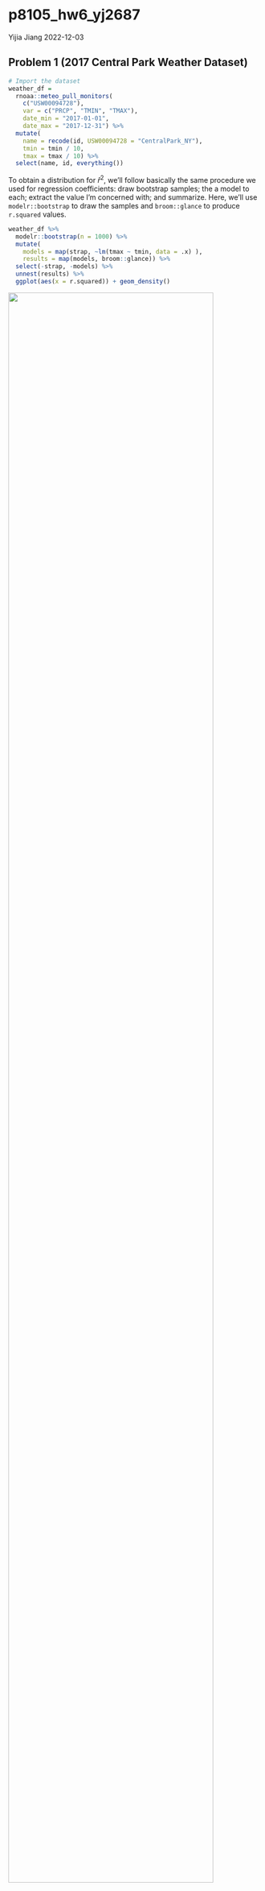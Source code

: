 p8105_hw6_yj2687
================
Yijia Jiang
2022-12-03

## Problem 1 (2017 Central Park Weather Dataset)

``` r
# Import the dataset
weather_df = 
  rnoaa::meteo_pull_monitors(
    c("USW00094728"),
    var = c("PRCP", "TMIN", "TMAX"), 
    date_min = "2017-01-01",
    date_max = "2017-12-31") %>%
  mutate(
    name = recode(id, USW00094728 = "CentralPark_NY"),
    tmin = tmin / 10,
    tmax = tmax / 10) %>%
  select(name, id, everything())
```

To obtain a distribution for $\hat{r}^2$, we’ll follow basically the
same procedure we used for regression coefficients: draw bootstrap
samples; the a model to each; extract the value I’m concerned with; and
summarize. Here, we’ll use `modelr::bootstrap` to draw the samples and
`broom::glance` to produce `r.squared` values.

``` r
weather_df %>% 
  modelr::bootstrap(n = 1000) %>% 
  mutate(
    models = map(strap, ~lm(tmax ~ tmin, data = .x) ),
    results = map(models, broom::glance)) %>% 
  select(-strap, -models) %>% 
  unnest(results) %>% 
  ggplot(aes(x = r.squared)) + geom_density()
```

<img src="p8105_hw6_yj2687_files/figure-gfm/unnamed-chunk-2-1.png" width="90%" />

The $\hat{r}^2$ value is high, and the upper bound at 1 may be a cause
for the generally skewed shape of the distribution. If we wanted to
construct a confidence interval for $r^2$, we could take the 2.5% and
97.5% quantiles of the estimates across bootstrap samples. However,
because the shape isn’t symmetric, using the mean +/- 1.96 times the
standard error probably wouldn’t work well.

We can produce a distribution for $\log(\beta_0 * \beta1)$ using a
similar approach, with a bit more wrangling before we make our plot.

``` r
weather_df %>% 
  modelr::bootstrap(n = 1000) %>% 
  mutate(
    models = map(strap, ~lm(tmax ~ tmin, data = .x) ),
    results = map(models, broom::tidy)) %>% 
  select(-strap, -models) %>% 
  unnest(results) %>% 
  select(id = `.id`, term, estimate) %>% 
  pivot_wider(
    names_from = term, 
    values_from = estimate) %>% 
  rename(beta0 = `(Intercept)`, beta1 = tmin) %>% 
  mutate(log_b0b1 = log(beta0 * beta1)) %>% 
  ggplot(aes(x = log_b0b1)) + geom_density()
```

<img src="p8105_hw6_yj2687_files/figure-gfm/unnamed-chunk-3-1.png" width="90%" />

As with $r^2$, this distribution is somewhat skewed and has some
outliers.

The point of this is not to say you should always use the bootstrap –
it’s possible to establish “large sample” distributions for strange
parameters / values / summaries in a lot of cases, and those are great
to have. But it is helpful to know that there’s a way to do inference
even in tough cases.

 

## Problem 2 (Homicide Dataset)

``` r
# Import the dataset
homicide_url = "https://raw.githubusercontent.com/washingtonpost/data-homicides/master/homicide-data.csv"
homicide_raw = read_csv(url(homicide_url)) 

# Clean dataset
# Create variables city_state, resolved;
# Omit cities without victim race reports and error city;
# Limit victim_race to white or black
homicide_df = homicide_raw %>% 
  janitor::clean_names() %>% 
  mutate(reported_date = as.Date(as.character(reported_date), format = "%Y%m%d"),
         victim_age = as.numeric(victim_age),
         victim_race = fct_relevel(victim_race, "White"),
         victim_sex = fct_relevel(victim_sex, "Female"),
         state = toupper(state),
         city_state = str_c(city, state, sep = ", "),
         resolved = as.numeric(disposition == "Closed by arrest")) %>% 
  filter(!city_state %in% c("Dallas, TX","Phoenix, AZ","Kansas City, MO","Tulsa, AL"),
         victim_race %in% c("White","Black")) %>% 
  relocate(city_state) 
```

``` r
#  For the city of Baltimore, MD, fit a logistic regression with resolved vs unresolved as the outcome and victim age, sex and race as predictors.
baltimore_logistic = homicide_df %>%
    filter(city_state == "Baltimore, MD") %>% 
    glm(resolved ~ victim_age + victim_race + victim_sex, data = ., family = binomial(link = "logit")) 

# Obtain the estimate and CI of the adjusted odds ratio for solving homicides
baltimore_logistic_summary = baltimore_logistic %>% 
  broom::tidy(conf.int = T) %>% 
  mutate(OR = exp(estimate),
         CI_lower = exp(conf.low),
         CI_upper = exp(conf.high)) %>% 
  select(term, OR, CI_lower,CI_upper)

baltimore_logistic_summary
```

    ## # A tibble: 4 × 4
    ##   term                OR CI_lower CI_upper
    ##   <chr>            <dbl>    <dbl>    <dbl>
    ## 1 (Intercept)      3.16     2.00     5.06 
    ## 2 victim_age       0.993    0.987    1.00 
    ## 3 victim_raceBlack 0.431    0.305    0.606
    ## 4 victim_sexMale   0.426    0.324    0.558

``` r
# Comparing male victims to female victims keeping all other variables fixed
baltimore_logistic_summary %>% 
  filter(term == "victim_sexMale") %>%
  mutate(term = str_replace(term, "victim_sex", "Victim Sex: ")) %>% 
  knitr::kable(digits = 3, align = "lccc", 
               col.names = c("Term", "Estimated adjusted OR", "Lower bound of 95%CI", "Upper bound of 95%CI"))
```

| Term             | Estimated adjusted OR | Lower bound of 95%CI | Upper bound of 95%CI |
|:-----------------|:---------------------:|:--------------------:|:--------------------:|
| Victim Sex: Male |         0.426         |        0.324         |        0.558         |

-   For the city of Baltimore, MD, controlling for all other variables,
    the homicides whose victim is male are significantly less like to be
    resolved than those whose victim is female.

``` r
# For all the cities, extract the adjusted odds ratio (and CI) for solving homicides comparing male victims to female victims
allcities_logistic = homicide_df %>% 
  nest(data = -city_state) %>% 
  mutate(
    models = map(data, ~glm(resolved ~ victim_age + victim_race + victim_sex, data = ., family = binomial(link = "logit"))),
    results = map(models, ~broom::tidy(.x, conf.int = T))) %>% 
  select(city_state, results) %>% 
  unnest(results) %>% 
  mutate(
    OR = exp(estimate),
    CI_lower = exp(conf.low),
    CI_upper = exp(conf.high),
  ) %>% 
  filter(term == "victim_sexMale") %>% 
  select(city_state, OR, CI_lower,CI_upper) 

allcities_logistic %>% 
  knitr::kable(digits = 3, align = "llccc", col.names = c("City", "Estimated adjusted OR", "CI lower bound", "CI upper bound"))
```

| City               | Estimated adjusted OR | CI lower bound | CI upper bound |
|:-------------------|:----------------------|:--------------:|:--------------:|
| Albuquerque, NM    | 1.767                 |     0.825      |     3.762      |
| Atlanta, GA        | 1.000                 |     0.680      |     1.458      |
| Baltimore, MD      | 0.426                 |     0.324      |     0.558      |
| Baton Rouge, LA    | 0.381                 |     0.204      |     0.684      |
| Birmingham, AL     | 0.870                 |     0.571      |     1.314      |
| Boston, MA         | 0.674                 |     0.353      |     1.277      |
| Buffalo, NY        | 0.521                 |     0.288      |     0.936      |
| Charlotte, NC      | 0.884                 |     0.551      |     1.391      |
| Chicago, IL        | 0.410                 |     0.336      |     0.501      |
| Cincinnati, OH     | 0.400                 |     0.231      |     0.667      |
| Columbus, OH       | 0.532                 |     0.377      |     0.748      |
| Denver, CO         | 0.479                 |     0.233      |     0.962      |
| Detroit, MI        | 0.582                 |     0.462      |     0.734      |
| Durham, NC         | 0.812                 |     0.382      |     1.658      |
| Fort Worth, TX     | 0.669                 |     0.394      |     1.121      |
| Fresno, CA         | 1.335                 |     0.567      |     3.048      |
| Houston, TX        | 0.711                 |     0.557      |     0.906      |
| Indianapolis, IN   | 0.919                 |     0.678      |     1.241      |
| Jacksonville, FL   | 0.720                 |     0.536      |     0.965      |
| Las Vegas, NV      | 0.837                 |     0.606      |     1.151      |
| Long Beach, CA     | 0.410                 |     0.143      |     1.024      |
| Los Angeles, CA    | 0.662                 |     0.457      |     0.954      |
| Louisville, KY     | 0.491                 |     0.301      |     0.784      |
| Memphis, TN        | 0.723                 |     0.526      |     0.984      |
| Miami, FL          | 0.515                 |     0.304      |     0.873      |
| Milwaukee, WI      | 0.727                 |     0.495      |     1.054      |
| Minneapolis, MN    | 0.947                 |     0.476      |     1.881      |
| Nashville, TN      | 1.034                 |     0.681      |     1.556      |
| New Orleans, LA    | 0.585                 |     0.422      |     0.812      |
| New York, NY       | 0.262                 |     0.133      |     0.485      |
| Oakland, CA        | 0.563                 |     0.364      |     0.867      |
| Oklahoma City, OK  | 0.974                 |     0.623      |     1.520      |
| Omaha, NE          | 0.382                 |     0.199      |     0.711      |
| Philadelphia, PA   | 0.496                 |     0.376      |     0.650      |
| Pittsburgh, PA     | 0.431                 |     0.263      |     0.696      |
| Richmond, VA       | 1.006                 |     0.483      |     1.994      |
| San Antonio, TX    | 0.705                 |     0.393      |     1.238      |
| Sacramento, CA     | 0.669                 |     0.326      |     1.314      |
| Savannah, GA       | 0.867                 |     0.419      |     1.780      |
| San Bernardino, CA | 0.500                 |     0.166      |     1.462      |
| San Diego, CA      | 0.413                 |     0.191      |     0.830      |
| San Francisco, CA  | 0.608                 |     0.312      |     1.155      |
| St. Louis, MO      | 0.703                 |     0.530      |     0.932      |
| Stockton, CA       | 1.352                 |     0.626      |     2.994      |
| Tampa, FL          | 0.808                 |     0.340      |     1.860      |
| Tulsa, OK          | 0.976                 |     0.609      |     1.544      |
| Washington, DC     | 0.690                 |     0.465      |     1.012      |

``` r
# Create a plot showing the estimated ORs and CIs for each city
allcities_logistic %>% 
  mutate(city_state = fct_reorder(city_state, OR)) %>%
  ggplot(aes(x = city_state, y = OR)) +
  geom_point() +
  geom_errorbar(aes(ymin = CI_lower, ymax = CI_upper)) +
  theme(axis.text.x = element_text(angle = 90, vjust = 0.5, hjust = 1), plot.title = element_text(size = 12)) +
  labs(x = "City", y = "Estimated OR with CI",
       title = "Estimated Odds Ratios and CIs for Solving Homicides Comparing Male to Female Victims")
```

<img src="p8105_hw6_yj2687_files/figure-gfm/unnamed-chunk-7-1.png" width="90%" />

-    

## Problem 3 (Child’s birthweight Dataset)

``` r
# Import the dataset
birthweight_raw <- read_csv("./p8105_hw6_data/birthweight.csv")

# Tidy the dataset
birthweight_df = birthweight_raw %>% 
  janitor::clean_names() %>%
  mutate(across(.cols = c(babysex, malform, frace, mrace), as.factor))

# Check for NA
map(birthweight_df, ~sum(is.na(.)))
```

    ## $babysex
    ## [1] 0
    ## 
    ## $bhead
    ## [1] 0
    ## 
    ## $blength
    ## [1] 0
    ## 
    ## $bwt
    ## [1] 0
    ## 
    ## $delwt
    ## [1] 0
    ## 
    ## $fincome
    ## [1] 0
    ## 
    ## $frace
    ## [1] 0
    ## 
    ## $gaweeks
    ## [1] 0
    ## 
    ## $malform
    ## [1] 0
    ## 
    ## $menarche
    ## [1] 0
    ## 
    ## $mheight
    ## [1] 0
    ## 
    ## $momage
    ## [1] 0
    ## 
    ## $mrace
    ## [1] 0
    ## 
    ## $parity
    ## [1] 0
    ## 
    ## $pnumlbw
    ## [1] 0
    ## 
    ## $pnumsga
    ## [1] 0
    ## 
    ## $ppbmi
    ## [1] 0
    ## 
    ## $ppwt
    ## [1] 0
    ## 
    ## $smoken
    ## [1] 0
    ## 
    ## $wtgain
    ## [1] 0

``` r
# Dataset summary
skimr::skim(birthweight_df)
```

|                                                  |                |
|:-------------------------------------------------|:---------------|
| Name                                             | birthweight_df |
| Number of rows                                   | 4342           |
| Number of columns                                | 20             |
| \_\_\_\_\_\_\_\_\_\_\_\_\_\_\_\_\_\_\_\_\_\_\_   |                |
| Column type frequency:                           |                |
| factor                                           | 4              |
| numeric                                          | 16             |
| \_\_\_\_\_\_\_\_\_\_\_\_\_\_\_\_\_\_\_\_\_\_\_\_ |                |
| Group variables                                  | None           |

Data summary

**Variable type: factor**

| skim_variable | n_missing | complete_rate | ordered | n_unique | top_counts                      |
|:--------------|----------:|--------------:|:--------|---------:|:--------------------------------|
| babysex       |         0 |             1 | FALSE   |        2 | 1: 2230, 2: 2112                |
| frace         |         0 |             1 | FALSE   |        5 | 1: 2123, 2: 1911, 4: 248, 3: 46 |
| malform       |         0 |             1 | FALSE   |        2 | 0: 4327, 1: 15                  |
| mrace         |         0 |             1 | FALSE   |        4 | 1: 2147, 2: 1909, 4: 243, 3: 43 |

**Variable type: numeric**

| skim_variable | n_missing | complete_rate |    mean |     sd |     p0 |     p25 |     p50 |     p75 |   p100 | hist  |
|:--------------|----------:|--------------:|--------:|-------:|-------:|--------:|--------:|--------:|-------:|:------|
| bhead         |         0 |             1 |   33.65 |   1.62 |  21.00 |   33.00 |   34.00 |   35.00 |   41.0 | ▁▁▆▇▁ |
| blength       |         0 |             1 |   49.75 |   2.72 |  20.00 |   48.00 |   50.00 |   51.00 |   63.0 | ▁▁▁▇▁ |
| bwt           |         0 |             1 | 3114.40 | 512.15 | 595.00 | 2807.00 | 3132.50 | 3459.00 | 4791.0 | ▁▁▇▇▁ |
| delwt         |         0 |             1 |  145.57 |  22.21 |  86.00 |  131.00 |  143.00 |  157.00 |  334.0 | ▅▇▁▁▁ |
| fincome       |         0 |             1 |   44.11 |  25.98 |   0.00 |   25.00 |   35.00 |   65.00 |   96.0 | ▃▇▅▂▃ |
| gaweeks       |         0 |             1 |   39.43 |   3.15 |  17.70 |   38.30 |   39.90 |   41.10 |   51.3 | ▁▁▂▇▁ |
| menarche      |         0 |             1 |   12.51 |   1.48 |   0.00 |   12.00 |   12.00 |   13.00 |   19.0 | ▁▁▂▇▁ |
| mheight       |         0 |             1 |   63.49 |   2.66 |  48.00 |   62.00 |   63.00 |   65.00 |   77.0 | ▁▁▇▂▁ |
| momage        |         0 |             1 |   20.30 |   3.88 |  12.00 |   18.00 |   20.00 |   22.00 |   44.0 | ▅▇▂▁▁ |
| parity        |         0 |             1 |    0.00 |   0.10 |   0.00 |    0.00 |    0.00 |    0.00 |    6.0 | ▇▁▁▁▁ |
| pnumlbw       |         0 |             1 |    0.00 |   0.00 |   0.00 |    0.00 |    0.00 |    0.00 |    0.0 | ▁▁▇▁▁ |
| pnumsga       |         0 |             1 |    0.00 |   0.00 |   0.00 |    0.00 |    0.00 |    0.00 |    0.0 | ▁▁▇▁▁ |
| ppbmi         |         0 |             1 |   21.57 |   3.18 |  13.07 |   19.53 |   21.03 |   22.91 |   46.1 | ▃▇▁▁▁ |
| ppwt          |         0 |             1 |  123.49 |  20.16 |  70.00 |  110.00 |  120.00 |  134.00 |  287.0 | ▅▇▁▁▁ |
| smoken        |         0 |             1 |    4.15 |   7.41 |   0.00 |    0.00 |    0.00 |    5.00 |   60.0 | ▇▁▁▁▁ |
| wtgain        |         0 |             1 |   22.08 |  10.94 | -46.00 |   15.00 |   22.00 |   28.00 |   89.0 | ▁▁▇▁▁ |

-   In the data tidying and wrangling process, I converted the variable
    `babysex`, `malform`, `frace`, and `mrace` into factors as they are
    categorical variables.
-   In our tidied dataset, no missing values was detected in all
    variables.

``` r
# Propose a regression model for birthweight
# Based on a data-driven model-building process
mult.fit = lm(bwt ~ ., data = birthweight_df)
step(mult.fit, direction = "both", k = 2)
```

    ## Start:  AIC=48717.83
    ## bwt ~ babysex + bhead + blength + delwt + fincome + frace + gaweeks + 
    ##     malform + menarche + mheight + momage + mrace + parity + 
    ##     pnumlbw + pnumsga + ppbmi + ppwt + smoken + wtgain
    ## 
    ## 
    ## Step:  AIC=48717.83
    ## bwt ~ babysex + bhead + blength + delwt + fincome + frace + gaweeks + 
    ##     malform + menarche + mheight + momage + mrace + parity + 
    ##     pnumlbw + pnumsga + ppbmi + ppwt + smoken
    ## 
    ## 
    ## Step:  AIC=48717.83
    ## bwt ~ babysex + bhead + blength + delwt + fincome + frace + gaweeks + 
    ##     malform + menarche + mheight + momage + mrace + parity + 
    ##     pnumlbw + ppbmi + ppwt + smoken
    ## 
    ## 
    ## Step:  AIC=48717.83
    ## bwt ~ babysex + bhead + blength + delwt + fincome + frace + gaweeks + 
    ##     malform + menarche + mheight + momage + mrace + parity + 
    ##     ppbmi + ppwt + smoken
    ## 
    ##            Df Sum of Sq       RSS   AIC
    ## - frace     4    124365 320848704 48712
    ## - malform   1      1419 320725757 48716
    ## - ppbmi     1      6346 320730684 48716
    ## - momage    1     28661 320752999 48716
    ## - mheight   1     66886 320791224 48717
    ## - menarche  1    111679 320836018 48717
    ## - ppwt      1    131132 320855470 48718
    ## <none>                  320724338 48718
    ## - fincome   1    193454 320917792 48718
    ## - parity    1    413584 321137922 48721
    ## - mrace     3    868321 321592659 48724
    ## - babysex   1    853796 321578134 48727
    ## - gaweeks   1   4611823 325336161 48778
    ## - smoken    1   5076393 325800732 48784
    ## - delwt     1   8008891 328733230 48823
    ## - blength   1 102050296 422774634 49915
    ## - bhead     1 106535716 427260054 49961
    ## 
    ## Step:  AIC=48711.51
    ## bwt ~ babysex + bhead + blength + delwt + fincome + gaweeks + 
    ##     malform + menarche + mheight + momage + mrace + parity + 
    ##     ppbmi + ppwt + smoken
    ## 
    ##            Df Sum of Sq       RSS   AIC
    ## - malform   1      1447 320850151 48710
    ## - ppbmi     1      6975 320855679 48710
    ## - momage    1     28379 320877083 48710
    ## - mheight   1     69502 320918206 48710
    ## - menarche  1    115708 320964411 48711
    ## - ppwt      1    133961 320982665 48711
    ## <none>                  320848704 48712
    ## - fincome   1    194405 321043108 48712
    ## - parity    1    414687 321263390 48715
    ## + frace     4    124365 320724338 48718
    ## - babysex   1    852133 321700837 48721
    ## - gaweeks   1   4625208 325473911 48772
    ## - smoken    1   5036389 325885093 48777
    ## - delwt     1   8013099 328861802 48817
    ## - mrace     3  13540415 334389119 48885
    ## - blength   1 101995688 422844392 49908
    ## - bhead     1 106662962 427511666 49956
    ## 
    ## Step:  AIC=48709.53
    ## bwt ~ babysex + bhead + blength + delwt + fincome + gaweeks + 
    ##     menarche + mheight + momage + mrace + parity + ppbmi + ppwt + 
    ##     smoken
    ## 
    ##            Df Sum of Sq       RSS   AIC
    ## - ppbmi     1      6928 320857079 48708
    ## - momage    1     28660 320878811 48708
    ## - mheight   1     69320 320919470 48708
    ## - menarche  1    116027 320966177 48709
    ## - ppwt      1    133894 320984044 48709
    ## <none>                  320850151 48710
    ## - fincome   1    193784 321043934 48710
    ## + malform   1      1447 320848704 48712
    ## - parity    1    414482 321264633 48713
    ## + frace     4    124393 320725757 48716
    ## - babysex   1    851279 321701430 48719
    ## - gaweeks   1   4624003 325474154 48770
    ## - smoken    1   5035195 325885346 48775
    ## - delwt     1   8029079 328879230 48815
    ## - mrace     3  13553320 334403471 48883
    ## - blength   1 102009225 422859375 49906
    ## - bhead     1 106675331 427525481 49954
    ## 
    ## Step:  AIC=48707.63
    ## bwt ~ babysex + bhead + blength + delwt + fincome + gaweeks + 
    ##     menarche + mheight + momage + mrace + parity + ppwt + smoken
    ## 
    ##            Df Sum of Sq       RSS   AIC
    ## - momage    1     29211 320886290 48706
    ## - menarche  1    117635 320974714 48707
    ## <none>                  320857079 48708
    ## - fincome   1    195199 321052278 48708
    ## + ppbmi     1      6928 320850151 48710
    ## + malform   1      1400 320855679 48710
    ## - parity    1    412984 321270064 48711
    ## + frace     4    125020 320732060 48714
    ## - babysex   1    850020 321707099 48717
    ## - mheight   1   1078673 321935752 48720
    ## - ppwt      1   2934023 323791103 48745
    ## - gaweeks   1   4621504 325478583 48768
    ## - smoken    1   5039368 325896447 48773
    ## - delwt     1   8024939 328882018 48813
    ## - mrace     3  13551444 334408523 48881
    ## - blength   1 102018559 422875638 49904
    ## - bhead     1 106821342 427678421 49953
    ## 
    ## Step:  AIC=48706.02
    ## bwt ~ babysex + bhead + blength + delwt + fincome + gaweeks + 
    ##     menarche + mheight + mrace + parity + ppwt + smoken
    ## 
    ##            Df Sum of Sq       RSS   AIC
    ## - menarche  1    100121 320986412 48705
    ## <none>                  320886290 48706
    ## - fincome   1    240800 321127090 48707
    ## + momage    1     29211 320857079 48708
    ## + ppbmi     1      7479 320878811 48708
    ## + malform   1      1678 320884612 48708
    ## - parity    1    431433 321317724 48710
    ## + frace     4    124743 320761547 48712
    ## - babysex   1    841278 321727568 48715
    ## - mheight   1   1076739 321963029 48719
    ## - ppwt      1   2913653 323799943 48743
    ## - gaweeks   1   4676469 325562760 48767
    ## - smoken    1   5045104 325931394 48772
    ## - delwt     1   8000672 328886962 48811
    ## - mrace     3  14667730 335554021 48894
    ## - blength   1 101990556 422876847 49902
    ## - bhead     1 106864308 427750598 49952
    ## 
    ## Step:  AIC=48705.38
    ## bwt ~ babysex + bhead + blength + delwt + fincome + gaweeks + 
    ##     mheight + mrace + parity + ppwt + smoken
    ## 
    ##            Df Sum of Sq       RSS   AIC
    ## <none>                  320986412 48705
    ## + menarche  1    100121 320886290 48706
    ## - fincome   1    245637 321232048 48707
    ## + momage    1     11698 320974714 48707
    ## + ppbmi     1      8823 320977589 48707
    ## + malform   1      1884 320984528 48707
    ## - parity    1    422770 321409181 48709
    ## + frace     4    128726 320857686 48712
    ## - babysex   1    846134 321832545 48715
    ## - mheight   1   1012240 321998651 48717
    ## - ppwt      1   2907049 323893461 48743
    ## - gaweeks   1   4662501 325648912 48766
    ## - smoken    1   5073849 326060260 48771
    ## - delwt     1   8137459 329123871 48812
    ## - mrace     3  14683609 335670021 48894
    ## - blength   1 102191779 423178191 49903
    ## - bhead     1 106779754 427766166 49950

    ## 
    ## Call:
    ## lm(formula = bwt ~ babysex + bhead + blength + delwt + fincome + 
    ##     gaweeks + mheight + mrace + parity + ppwt + smoken, data = birthweight_df)
    ## 
    ## Coefficients:
    ## (Intercept)     babysex2        bhead      blength        delwt      fincome  
    ##   -6098.822       28.558      130.777       74.947        4.107        0.318  
    ##     gaweeks      mheight       mrace2       mrace3       mrace4       parity  
    ##      11.592        6.594     -138.792      -74.887     -100.678       96.305  
    ##        ppwt       smoken  
    ##      -2.676       -4.843

-   By using the stepwise regression with Akaike information criterion
    (AIC), it determines objectively the best model as the one that
    minimizes the considered information criterion. The resulting model
    has 11 variables, which are `babysex`, `bhead`, `blength`, `delwt`,
    `fincome`, `gaweeks`, `mheight`, `mrace`, `parity`, `ppwt` and
    `smoken`.

``` r
model_fit1 = lm(bwt ~ babysex + bhead + blength + delwt + fincome + gaweeks + mheight + mrace + parity + ppwt + smoken, data = birthweight_df)
summary(model_fit1)
```

    ## 
    ## Call:
    ## lm(formula = bwt ~ babysex + bhead + blength + delwt + fincome + 
    ##     gaweeks + mheight + mrace + parity + ppwt + smoken, data = birthweight_df)
    ## 
    ## Residuals:
    ##      Min       1Q   Median       3Q      Max 
    ## -1097.18  -185.52    -3.39   174.14  2353.44 
    ## 
    ## Coefficients:
    ##               Estimate Std. Error t value Pr(>|t|)    
    ## (Intercept) -6098.8219   137.5463 -44.340  < 2e-16 ***
    ## babysex2       28.5580     8.4549   3.378 0.000737 ***
    ## bhead         130.7770     3.4466  37.944  < 2e-16 ***
    ## blength        74.9471     2.0190  37.120  < 2e-16 ***
    ## delwt           4.1067     0.3921  10.475  < 2e-16 ***
    ## fincome         0.3180     0.1747   1.820 0.068844 .  
    ## gaweeks        11.5925     1.4621   7.929 2.79e-15 ***
    ## mheight         6.5940     1.7849   3.694 0.000223 ***
    ## mrace2       -138.7925     9.9071 -14.009  < 2e-16 ***
    ## mrace3        -74.8868    42.3146  -1.770 0.076837 .  
    ## mrace4       -100.6781    19.3247  -5.210 1.98e-07 ***
    ## parity         96.3047    40.3362   2.388 0.017004 *  
    ## ppwt           -2.6756     0.4274  -6.261 4.20e-10 ***
    ## smoken         -4.8434     0.5856  -8.271  < 2e-16 ***
    ## ---
    ## Signif. codes:  0 '***' 0.001 '**' 0.01 '*' 0.05 '.' 0.1 ' ' 1
    ## 
    ## Residual standard error: 272.3 on 4328 degrees of freedom
    ## Multiple R-squared:  0.7181, Adjusted R-squared:  0.7173 
    ## F-statistic: 848.1 on 13 and 4328 DF,  p-value: < 2.2e-16

-   After looking at the summary, I found out the p-value of `fincome`
    is greater than 0.05 and hence I am going to drop it.

``` r
# Check correlation between predictors and the selected continuous variables
birthweight_df %>%
  select(bhead, blength, delwt, fincome, gaweeks, mheight, parity, ppwt, smoken) %>% 
  PerformanceAnalytics::chart.Correlation(method = "pearson")
```

<img src="p8105_hw6_yj2687_files/figure-gfm/unnamed-chunk-11-1.png" width="90%" />

-   According to the correlation plot above, we can identify a potential
    collinearity between `delwt` and `ppwt` and between `bhead` and
    `blength`. Therefore, I plan to exclude `ppwt` and `blength` from my
    model, whose p-values are relatively larger in my model.

``` r
# Model after dropping blength, ppwt and fincome
model_fit2 = lm(bwt ~ babysex + bhead + delwt + gaweeks + mheight + mrace + parity + smoken, data = birthweight_df)
summary(model_fit2)
```

    ## 
    ## Call:
    ## lm(formula = bwt ~ babysex + bhead + delwt + gaweeks + mheight + 
    ##     mrace + parity + smoken, data = birthweight_df)
    ## 
    ## Residuals:
    ##      Min       1Q   Median       3Q      Max 
    ## -1116.19  -210.65    -3.58   200.63  2178.92 
    ## 
    ## Coefficients:
    ##               Estimate Std. Error t value Pr(>|t|)    
    ## (Intercept) -5319.5278   156.9839 -33.886  < 2e-16 ***
    ## babysex2       21.2733     9.7599   2.180   0.0293 *  
    ## bhead         199.8843     3.3751  59.224  < 2e-16 ***
    ## delwt           2.7566     0.2423  11.375  < 2e-16 ***
    ## gaweeks        20.8795     1.6628  12.557  < 2e-16 ***
    ## mheight         9.2046     2.0236   4.549 5.55e-06 ***
    ## mrace2       -173.6867    10.6120 -16.367  < 2e-16 ***
    ## mrace3        -71.8091    48.7970  -1.472   0.1412    
    ## mrace4       -129.9751    22.0460  -5.896 4.02e-09 ***
    ## parity         81.4385    46.5536   1.749   0.0803 .  
    ## smoken         -6.6212     0.6734  -9.833  < 2e-16 ***
    ## ---
    ## Signif. codes:  0 '***' 0.001 '**' 0.01 '*' 0.05 '.' 0.1 ' ' 1
    ## 
    ## Residual standard error: 314.5 on 4331 degrees of freedom
    ## Multiple R-squared:  0.6238, Adjusted R-squared:  0.623 
    ## F-statistic: 718.3 on 10 and 4331 DF,  p-value: < 2.2e-16

-   After dropping the three variables `blength`, `ppwt` and `fincome`,
    I rebuild my model and obtain the results that the p-value for
    `parity` is greater than 0.05, which is not signicant at the level
    of 0.05. Thus, I drop this variable too.

``` r
# Model after dropping blength, ppwt, fincome and parity
model_fit3 = lm(bwt ~ babysex + bhead + delwt + gaweeks + mheight + mrace + smoken, data = birthweight_df)
summary(model_fit3)
```

    ## 
    ## Call:
    ## lm(formula = bwt ~ babysex + bhead + delwt + gaweeks + mheight + 
    ##     mrace + smoken, data = birthweight_df)
    ## 
    ## Residuals:
    ##      Min       1Q   Median       3Q      Max 
    ## -1116.93  -210.80    -3.68   201.53  2179.56 
    ## 
    ## Coefficients:
    ##               Estimate Std. Error t value Pr(>|t|)    
    ## (Intercept) -5310.4391   156.9352 -33.838  < 2e-16 ***
    ## babysex2       21.7498     9.7584   2.229   0.0259 *  
    ## bhead         199.9740     3.3755  59.243  < 2e-16 ***
    ## delwt           2.7599     0.2424  11.386  < 2e-16 ***
    ## gaweeks        20.6460     1.6578  12.454  < 2e-16 ***
    ## mheight         9.1518     2.0239   4.522 6.29e-06 ***
    ## mrace2       -173.7660    10.6144 -16.371  < 2e-16 ***
    ## mrace3        -71.9106    48.8086  -1.473   0.1407    
    ## mrace4       -130.4461    22.0496  -5.916 3.55e-09 ***
    ## smoken         -6.6232     0.6735  -9.834  < 2e-16 ***
    ## ---
    ## Signif. codes:  0 '***' 0.001 '**' 0.01 '*' 0.05 '.' 0.1 ' ' 1
    ## 
    ## Residual standard error: 314.5 on 4332 degrees of freedom
    ## Multiple R-squared:  0.6236, Adjusted R-squared:  0.6228 
    ## F-statistic: 797.4 on 9 and 4332 DF,  p-value: < 2.2e-16

-   Final model is as follows: bwt \~ babysex + bhead + delwt +
    gaweeks + mheight + mrace + smoken.

``` r
# Make a plot of model residuals against fitted values
birthweight_df %>%
  add_residuals(model_fit3) %>%
  add_predictions(model_fit3) %>%
  ggplot(aes(x = pred, y = resid)) +
  geom_point(alpha = 0.6) +
  geom_smooth(method = "lm", se = FALSE) +
  labs(x = "Fitted Values", y = "Residuals", 
       title = "Model Residuals Against Fitted Values") 
```

<img src="p8105_hw6_yj2687_files/figure-gfm/unnamed-chunk-14-1.png" width="90%" />

``` r
# Model using length at birth and gestational age as predictors (main effects only)
comp_fit1 = lm(bwt ~ blength + gaweeks, data = birthweight_df)

# Model using head circumference, length, sex, and all interactions (including the three-way interaction) between these
comp_fit2 = lm(bwt ~ bhead + blength + babysex + bhead*blength + bhead*babysex + blength*babysex + bhead*blength*babysex, data = birthweight_df)
```

``` r
# Make a comparison with two other models in terms of the cross-validated prediction error
# Cross Validation
cv_df =
  crossv_mc(birthweight_df, 100) %>% 
  mutate(train = map(train, as_tibble),
         test = map(test, as_tibble)) %>% 
  mutate(model1 = map(train, ~lm(bwt ~ babysex + bhead + delwt + gaweeks + mheight + mrace + smoken, data = as_tibble(.x))),
         model2 = map(train, ~lm(bwt ~ blength + gaweeks, data = .x)),
         model3 = map(train, ~lm(bwt ~ bhead + blength + babysex + bhead*blength + bhead*babysex + blength*babysex + bhead*blength*babysex, data = .x))) %>% 
  mutate(rmse_model1 = map2_dbl(model1, test, ~rmse(model = .x, data = .y)),
         rmse_model2 = map2_dbl(model2, test, ~rmse(model = .x, data = .y)),
         rmse_model3 = map2_dbl(model3, test, ~rmse(model = .x, data = .y)))

cv_df %>% 
  select(starts_with("rmse")) %>% 
  pivot_longer(
    everything(),
    names_to = "model", 
    values_to = "rmse",
    names_prefix = "rmse_") %>% 
  mutate(model = fct_inorder(model)) %>% 
  ggplot(aes(x = model, y = rmse)) + 
  geom_violin() +
  labs(x = "Model", y = "Root Mean Square Error (RMSE)",
       title = "Model Comparison of the Cross-Validated Prediction Error") +
  scale_x_discrete(labels = c("My model", "Model with Main effects", "Model with Interactions"))
```

<img src="p8105_hw6_yj2687_files/figure-gfm/unnamed-chunk-16-1.png" width="90%" />
